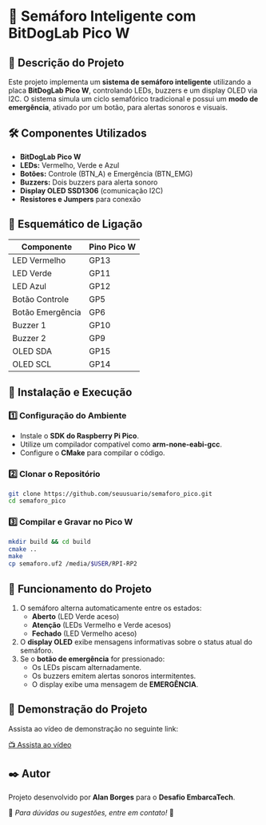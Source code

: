 # 🚦 Semáforo Inteligente com BitDogLab Pico W

## 📌 Descrição do Projeto
Este projeto implementa um **sistema de semáforo inteligente** utilizando a placa **BitDogLab Pico W**, controlando LEDs, buzzers e um display OLED via I2C. O sistema simula um ciclo semafórico tradicional e possui um **modo de emergência**, ativado por um botão, para alertas sonoros e visuais.

## 🛠️ Componentes Utilizados
- **BitDogLab Pico W**
- **LEDs:** Vermelho, Verde e Azul
- **Botões:** Controle (BTN_A) e Emergência (BTN_EMG)
- **Buzzers:** Dois buzzers para alerta sonoro
- **Display OLED SSD1306** (comunicação I2C)
- **Resistores e Jumpers** para conexão

## 🔌 Esquemático de Ligação

| Componente       | Pino Pico W |
|------------------|------------|
| LED Vermelho     | GP13       |
| LED Verde       | GP11       |
| LED Azul        | GP12       |
| Botão Controle  | GP5        |
| Botão Emergência | GP6        |
| Buzzer 1        | GP10       |
| Buzzer 2        | GP9        |
| OLED SDA        | GP15       |
| OLED SCL        | GP14       |

## 🚀 Instalação e Execução

### 1️⃣ Configuração do Ambiente
- Instale o **SDK do Raspberry Pi Pico**.
- Utilize um compilador compatível como **arm-none-eabi-gcc**.
- Configure o **CMake** para compilar o código.

### 2️⃣ Clonar o Repositório
```bash
git clone https://github.com/seuusuario/semaforo_pico.git
cd semaforo_pico
```

### 3️⃣ Compilar e Gravar no Pico W
```bash
mkdir build && cd build
cmake ..
make
cp semaforo.uf2 /media/$USER/RPI-RP2
```

## 🔄 Funcionamento do Projeto
1. O semáforo alterna automaticamente entre os estados:
   - **Aberto** (LED Verde aceso)
   - **Atenção** (LEDs Vermelho e Verde acesos)
   - **Fechado** (LED Vermelho aceso)
2. O **display OLED** exibe mensagens informativas sobre o status atual do semáforo.
3. Se o **botão de emergência** for pressionado:
   - Os LEDs piscam alternadamente.
   - Os buzzers emitem alertas sonoros intermitentes.
   - O display exibe uma mensagem de **EMERGÊNCIA**.

## 🎥 Demonstração do Projeto
Assista ao vídeo de demonstração no seguinte link:

[📺 Assista ao vídeo](COLOQUE_AQUI_SEU_LINK_DO_VIDEO)

## ✒️ Autor
Projeto desenvolvido por **Alan Borges** para o **Desafio EmbarcaTech**.

📌 *Para dúvidas ou sugestões, entre em contato!* 🚀

